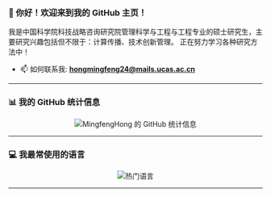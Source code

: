 ### 👋 你好！欢迎来到我的 GitHub 主页！

我是中国科学院科技战略咨询研究院管理科学与工程与工程专业的硕士研究生，主要研究兴趣包括但不限于：计算传播、技术创新管理。
正在努力学习各种研究方法中！

- 📫 如何联系我: **hongmingfeng24@mails.ucas.ac.cn**

---

### 📊 我的 GitHub 统计信息



<p align="center">
  <img src="https://github-readme-stats.vercel.app/api?username=MingfengHong&show_icons=true&theme=radical" alt="MingfengHong 的 GitHub 统计信息" />
</p>

---

### 💻 我最常使用的语言



<p align="center">
  <img src="https://github-readme-stats.vercel.app/api/top-langs/?username=MingfengHong&layout=compact&theme=radical" alt="热门语言" />
</p>

---
